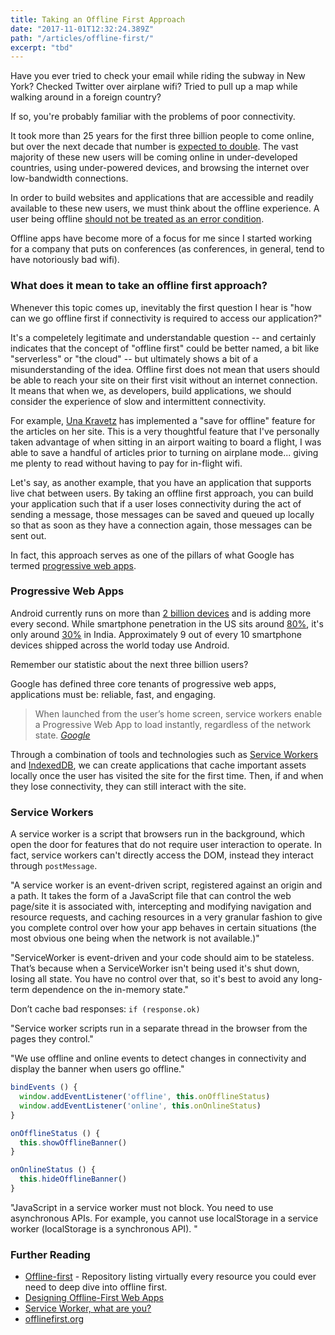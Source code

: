 ```yaml
---
title: Taking an Offline First Approach
date: "2017-11-01T12:32:24.389Z"
path: "/articles/offline-first/"
excerpt: "tbd"
---
```


Have you ever tried to check your email while riding the subway in New York? Checked Twitter over airplane wifi? Tried to pull up a map while walking around in a foreign country?

If so, you're probably familiar with the problems of poor connectivity.

It took more than 25 years for the first three billion people to come online, but over the next decade that number is [expected to double](http://next3b.com/the-next-3-billion/). The vast majority of these new users will be coming online in under-developed countries, using under-powered devices, and browsing the internet over low-bandwidth connections.

In order to build websites and applications that are accessible and readily available to these new users, we must think about the offline experience. A user being offline [should not be treated as an error condition](https://alistapart.com/article/offline-first#section5).

Offline apps have become more of a focus for me since I started working for a company that puts on conferences (as conferences, in general, tend to have notoriously bad wifi).

### What does it mean to take an offline first approach?

Whenever this topic comes up, inevitably the first question I hear is "how can we go offline first if connectivity is required to access our application?"

It's a compeletely legitimate and understandable question -- and certainly indicates that the concept of "offline first" could be better named, a bit like "serverless" or "the cloud" -- but ultimately shows a bit of a misunderstanding of the idea. Offline first does not mean that users should be able to reach your site on their first visit without an internet connection. It means that when we, as developers, build applications, we should consider the experience of slow and intermittent connectivity.

For example, [Una Kravetz](https://una.im/save-offline/) has implemented a "save for offline" feature for the articles on her site. This is a very thoughtful feature that I've personally taken advantage of when sitting in an airport waiting to board a flight, I was able to save a handful of articles prior to turning on airplane mode... giving me plenty to read without having to pay for in-flight wifi.

Let's say, as another example, that you have an application that supports live chat between users. By taking an offline first approach, you can build your application such that if a user loses connectivity during the act of sending a message, those messages can be saved and queued up locally so that as soon as they have a connection again, those messages can be sent out.

In fact, this approach serves as one of the pillars of what Google has termed [progressive web apps](https://developers.google.com/web/progressive-web-apps/).

### Progressive Web Apps

Android currently runs on more than [2 billion devices](https://qz.com/986042/google-goog-designed-android-go-to-win-over-the-next-billion-smartphone-users-in-the-developing-world/) and is adding more every second. While smartphone penetration in the US sits around [80%](https://www.comscore.com/Insights/Blog/US-Smartphone-Penetration-Surpassed-80-Percent-in-2016), it's only around [30%](https://qz.com/608005/india-has-overtaken-the-us-to-become-the-worlds-second-largest-smartphone-market/) in India. Approximately 9 out of every 10 smartphone devices shipped across the world today use Android.

Remember our statistic about the next three billion users?

Google has defined three core tenants of progressive web apps, applications must be: reliable, fast, and engaging.

> When launched from the user’s home screen, service workers enable a Progressive Web App to load instantly, regardless of the network state.
> <cite>[Google](https://developers.google.com/web/progressive-web-apps/#reliable)</cite>

Through a combination of tools and technologies such as [Service Workers](http://www.w3.org/TR/service-workers/) and [IndexedDB](http://www.w3.org/TR/IndexedDB/), we can create applications that cache important assets locally once the user has visited the site for the first time. Then, if and when they lose connectivity, they can still interact with the site.

### Service Workers

A service worker is a script that browsers run in the background, which open the door for features that do not require user interaction to operate. In fact, service workers can't directly access the DOM, instead they interact through `postMessage`.

"A service worker is an event-driven script, registered against an origin and a path. It takes the form of a JavaScript file that can control the web page/site it is associated with, intercepting and modifying navigation and resource requests, and caching resources in a very granular fashion to give you complete control over how your app behaves in certain situations (the most obvious one being when the network is not available.)"

"ServiceWorker is event-driven and your code should aim to be stateless. That’s because when a ServiceWorker isn't being used it's shut down, losing all state. You have no control over that, so it's best to avoid any long-term dependence on the in-memory state."

Don’t cache bad responses: `if (response.ok)`

"Service worker scripts run in a separate thread in the browser from the pages they control."

"We use offline and online events to detect changes in connectivity and display the banner when users go offline."

```js
bindEvents () {
  window.addEventListener('offline', this.onOfflineStatus)
  window.addEventListener('online', this.onOnlineStatus)
}

onOfflineStatus () {
  this.showOfflineBanner()
}

onOnlineStatus () {
  this.hideOfflineBanner()
}
```

"JavaScript in a service worker must not block. You need to use asynchronous APIs. For example, you cannot use localStorage in a service worker (localStorage is a synchronous API). "


### Further Reading
- [Offline-first](https://github.com/pazguille/offline-first) - Repository listing virtually every resource you could ever need to deep dive into offline first.
- [Designing Offline-First Web Apps](https://alistapart.com/article/offline-first)
- [Service Worker, what are you?](https://medium.com/@kosamari/service-worker-what-are-you-ca0f8df92b65)
- [offlinefirst.org](http://offlinefirst.org/)